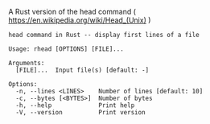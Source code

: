A Rust version of the head command ( https://en.wikipedia.org/wiki/Head_(Unix) )

```
head command in Rust -- display first lines of a file

Usage: rhead [OPTIONS] [FILE]...

Arguments:
  [FILE]...  Input file(s) [default: -]

Options:
  -n, --lines <LINES>    Number of lines [default: 10]
  -c, --bytes [<BYTES>]  Number of bytes
  -h, --help             Print help
  -V, --version          Print version
```
